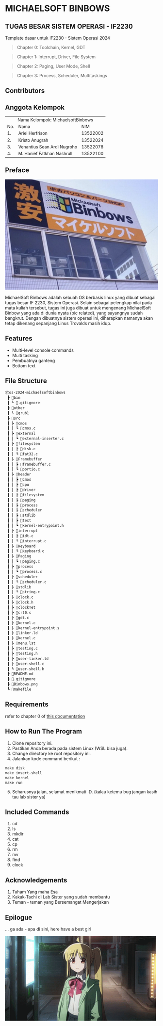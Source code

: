 # MICHAELSOFT BINBOWS

## TUGAS BESAR SISTEM OPERASI - IF2230

Template dasar untuk IF2230 - Sistem Operasi 2024

> Chapter 0: Toolchain, Kernel, GDT

> Chapter 1: Interrupt, Driver, File System

> Chapter 2: Paging, User Mode, Shell

> Chapter 3: Process, Scheduler, Multitaskings

## Contributors

## Anggota Kelompok

<table>
    <tr>
        <td colspan="3", align = "center"><center>Nama Kelompok: MichaelsoftBinbows</center></td>
    </tr>
    <tr>
        <td>No.</td>
        <td>Nama</td>
        <td>NIM</td>
    </tr>
    <tr>
        <td>1.</td>
        <td>Ariel Herfrison</td>
        <td>13522002</td>
    </tr>
    <tr>
        <td>2.</td>
        <td>Kristo Anugrah</td>
        <td>13522024</td>
    </tr>
    <tr>
        <td>3.</td>
        <td>Venantius Sean Ardi Nugroho</td>
        <td>13522078</td>
    </tr>
        <tr>
        <td>4.</td>
        <td>M. Hanief Fatkhan Nashrull</td>
        <td>13522100</td>
    </tr>
</table>

## Preface

![](Binbows.png)

MichaelSoft Binbows adalah sebuah OS berbasis linux yang dibuat sebagai tugas besar IF 2230, Sistem Operasi.
Selain sebagai pelengkap nilai pada mata kuliah tersebut, tugas ini juga dibuat untuk mengenang MichaelSoft Binbow yang ada di dunia nyata (pic related), yang sayangnya sudah bangkrut. Dengan dibuatnya sistem operasi ini, diharapkan namanya akan tetap dikenang sepanjang Linus Trovalds masih idup.

## Features

- Multi-level console commands
- Multi tasking
- Pembuatnya ganteng
- Bottom text

## File Structure

```bash
📦os-2024-michaelsoftbinbows
 ┣ 📂bin
 ┃ ┗ 📜.gitignore
 ┣ 📂other
 ┃ ┗ 📜grub1
 ┣ 📂src
 ┃ ┣ 📂cmos
 ┃ ┃ ┗ 📜cmos.c
 ┃ ┣ 📂external
 ┃ ┃ ┗ 📜external-inserter.c
 ┃ ┣ 📂filesystem
 ┃ ┃ ┣ 📜disk.c
 ┃ ┃ ┗ 📜fat32.c
 ┃ ┣ 📂Framebuffer
 ┃ ┃ ┣ 📜framebuffer.c
 ┃ ┃ ┗ 📜portio.c
 ┃ ┣ 📂header
 ┃ ┃ ┣ 📂cmos
 ┃ ┃ ┣ 📂cpu
 ┃ ┃ ┣ 📂driver
 ┃ ┃ ┣ 📂filesystem
 ┃ ┃ ┣ 📂paging
 ┃ ┃ ┣ 📂process
 ┃ ┃ ┣ 📂scheduler
 ┃ ┃ ┣ 📂stdlib
 ┃ ┃ ┣ 📂text
 ┃ ┃ ┗ 📜kernel-entrypoint.h
 ┃ ┣ 📂interrupt
 ┃ ┃ ┣ 📜idt.c
 ┃ ┃ ┗ 📜interrupt.c
 ┃ ┣ 📂Keyboard
 ┃ ┃ ┗ 📜keyboard.c
 ┃ ┣ 📂Paging
 ┃ ┃ ┗ 📜paging.c
 ┃ ┣ 📂process
 ┃ ┃ ┗ 📜process.c
 ┃ ┣ 📂scheduler
 ┃ ┃ ┗ 📜scheduler.c
 ┃ ┣ 📂stdlib
 ┃ ┃ ┗ 📜string.c
 ┃ ┣ 📜clock.c
 ┃ ┣ 📜clock.h
 ┃ ┣ 📜clockTet
 ┃ ┣ 📜crt0.s
 ┃ ┣ 📜gdt.c
 ┃ ┣ 📜kernel.c
 ┃ ┣ 📜kernel-entrypoint.s
 ┃ ┣ 📜linker.ld
 ┃ ┣ 📜kernel.c
 ┃ ┣ 📜menu.lst
 ┃ ┣ 📜testing.c
 ┃ ┣ 📜testing.h
 ┃ ┣ 📜user-linker.ld
 ┃ ┣ 📜user-shell.c
 ┃ ┗ 📜user-shell.h
 ┣ 📜README.md
 ┣ 📜.gitignore
 ┣ 📜Binbows.png
 ┗ 📜makefile

```

## Requirements

refer to chapter 0 of [this documentation](https://docs.google.com/document/d/1EafdqpKWpYpU08w8AmKrEDCedrh8PvnGJ3bJWZEeFPU/edit#heading=h.q5k5xxmbhitz)

## How to Run The Program

1. Clone repository ini.
2. Pastikan Anda berada pada sistem Linux (WSL bisa juga).
3. Change directory ke root repository ini.
4. Jalankan kode command berikut :

```
make disk
make insert-shell
make kernel
make run
```

5. Seharusnya jalan, selamat menikmati :D. (kalau ketemu bug jangan kasih tau lab sister ya)

## Included Commands

1. cd
2. ls
3. mkdir
4. cat
5. cp
6. rm
7. mv
8. find
9. clock

## Acknowledgements

1. Tuham Yang maha Esa
2. Kakak-Tachi di Lab Sister yang sudah membantu
3. Teman - teman yang Bersemangat Mengerjakan

## Epilogue

... ga ada - apa di sini, here have a best girl

![](byebye.gif)
